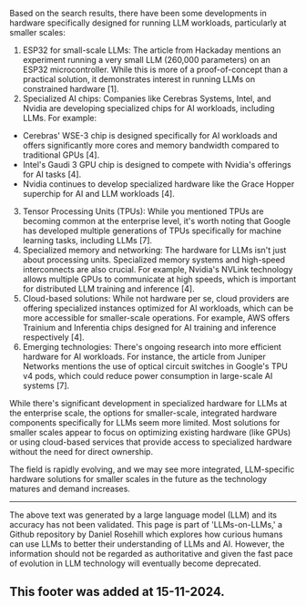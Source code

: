 Based on the search results, there have been some developments in hardware specifically designed for running LLM workloads, particularly at smaller scales:

1. ESP32 for small-scale LLMs:
   The article from Hackaday mentions an experiment running a very small LLM (260,000 parameters) on an ESP32 microcontroller. While this is more of a proof-of-concept than a practical solution, it demonstrates interest in running LLMs on constrained hardware \[1].
2. Specialized AI chips:
   Companies like Cerebras Systems, Intel, and Nvidia are developing specialized chips for AI workloads, including LLMs. For example:

- Cerebras' WSE-3 chip is designed specifically for AI workloads and offers significantly more cores and memory bandwidth compared to traditional GPUs \[4].
- Intel's Gaudi 3 GPU chip is designed to compete with Nvidia's offerings for AI tasks \[4].
- Nvidia continues to develop specialized hardware like the Grace Hopper superchip for AI and LLM workloads \[4].

3. Tensor Processing Units (TPUs):
   While you mentioned TPUs are becoming common at the enterprise level, it's worth noting that Google has developed multiple generations of TPUs specifically for machine learning tasks, including LLMs \[7].
4. Specialized memory and networking:
   The hardware for LLMs isn't just about processing units. Specialized memory systems and high-speed interconnects are also crucial. For example, Nvidia's NVLink technology allows multiple GPUs to communicate at high speeds, which is important for distributed LLM training and inference \[4].
5. Cloud-based solutions:
   While not hardware per se, cloud providers are offering specialized instances optimized for AI workloads, which can be more accessible for smaller-scale operations. For example, AWS offers Trainium and Inferentia chips designed for AI training and inference respectively \[4].
6. Emerging technologies:
   There's ongoing research into more efficient hardware for AI workloads. For instance, the article from Juniper Networks mentions the use of optical circuit switches in Google's TPU v4 pods, which could reduce power consumption in large-scale AI systems \[7].

While there's significant development in specialized hardware for LLMs at the enterprise scale, the options for smaller-scale, integrated hardware components specifically for LLMs seem more limited. Most solutions for smaller scales appear to focus on optimizing existing hardware (like GPUs) or using cloud-based services that provide access to specialized hardware without the need for direct ownership.

The field is rapidly evolving, and we may see more integrated, LLM-specific hardware solutions for smaller scales in the future as the technology matures and demand increases.

---

The above text was generated by a large language model (LLM) and its accuracy has not been validated. This page is part of 'LLMs-on-LLMs,' a Github repository by Daniel Rosehill which explores how curious humans can use LLMs to better their understanding of LLMs and AI. However, the information should not be regarded as authoritative and given the fast pace of evolution in LLM technology will eventually become deprecated. 

This footer was added at 15-11-2024.
---
